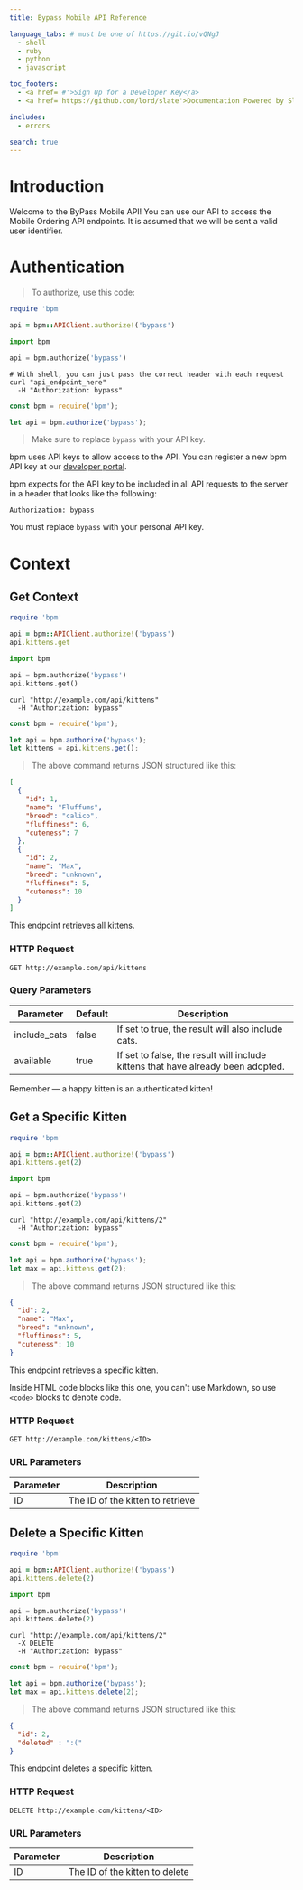 ```yaml
---
title: Bypass Mobile API Reference

language_tabs: # must be one of https://git.io/vQNgJ
  - shell
  - ruby
  - python
  - javascript

toc_footers:
  - <a href='#'>Sign Up for a Developer Key</a>
  - <a href='https://github.com/lord/slate'>Documentation Powered by Slate</a>

includes:
  - errors

search: true
---
```


# Introduction

Welcome to the ByPass Mobile API! You can use our API to access the Mobile Ordering API endpoints. It is assumed that we will be sent a valid user identifier.

# Authentication

> To authorize, use this code:

```ruby
require 'bpm'

api = bpm::APIClient.authorize!('bypass')
```

```python
import bpm

api = bpm.authorize('bypass')
```

```shell
# With shell, you can just pass the correct header with each request
curl "api_endpoint_here"
  -H "Authorization: bypass"
```

```javascript
const bpm = require('bpm');

let api = bpm.authorize('bypass');
```

> Make sure to replace `bypass` with your API key.

bpm uses API keys to allow access to the API. You can register a new bpm API key at our [developer portal](http://example.com/developers).

bpm expects for the API key to be included in all API requests to the server in a header that looks like the following:

`Authorization: bypass`

<aside class="notice">
You must replace <code>bypass</code> with your personal API key.
</aside>

# Context

## Get Context

```ruby
require 'bpm'

api = bpm::APIClient.authorize!('bypass')
api.kittens.get
```

```python
import bpm

api = bpm.authorize('bypass')
api.kittens.get()
```

```shell
curl "http://example.com/api/kittens"
  -H "Authorization: bypass"
```

```javascript
const bpm = require('bpm');

let api = bpm.authorize('bypass');
let kittens = api.kittens.get();
```

> The above command returns JSON structured like this:

```json
[
  {
    "id": 1,
    "name": "Fluffums",
    "breed": "calico",
    "fluffiness": 6,
    "cuteness": 7
  },
  {
    "id": 2,
    "name": "Max",
    "breed": "unknown",
    "fluffiness": 5,
    "cuteness": 10
  }
]
```

This endpoint retrieves all kittens.

### HTTP Request

`GET http://example.com/api/kittens`

### Query Parameters

Parameter | Default | Description
--------- | ------- | -----------
include_cats | false | If set to true, the result will also include cats.
available | true | If set to false, the result will include kittens that have already been adopted.

<aside class="success">
Remember — a happy kitten is an authenticated kitten!
</aside>

## Get a Specific Kitten

```ruby
require 'bpm'

api = bpm::APIClient.authorize!('bypass')
api.kittens.get(2)
```

```python
import bpm

api = bpm.authorize('bypass')
api.kittens.get(2)
```

```shell
curl "http://example.com/api/kittens/2"
  -H "Authorization: bypass"
```

```javascript
const bpm = require('bpm');

let api = bpm.authorize('bypass');
let max = api.kittens.get(2);
```

> The above command returns JSON structured like this:

```json
{
  "id": 2,
  "name": "Max",
  "breed": "unknown",
  "fluffiness": 5,
  "cuteness": 10
}
```

This endpoint retrieves a specific kitten.

<aside class="warning">Inside HTML code blocks like this one, you can't use Markdown, so use <code>&lt;code&gt;</code> blocks to denote code.</aside>

### HTTP Request

`GET http://example.com/kittens/<ID>`

### URL Parameters

Parameter | Description
--------- | -----------
ID | The ID of the kitten to retrieve

## Delete a Specific Kitten

```ruby
require 'bpm'

api = bpm::APIClient.authorize!('bypass')
api.kittens.delete(2)
```

```python
import bpm

api = bpm.authorize('bypass')
api.kittens.delete(2)
```

```shell
curl "http://example.com/api/kittens/2"
  -X DELETE
  -H "Authorization: bypass"
```

```javascript
const bpm = require('bpm');

let api = bpm.authorize('bypass');
let max = api.kittens.delete(2);
```

> The above command returns JSON structured like this:

```json
{
  "id": 2,
  "deleted" : ":("
}
```

This endpoint deletes a specific kitten.

### HTTP Request

`DELETE http://example.com/kittens/<ID>`

### URL Parameters

Parameter | Description
--------- | -----------
ID | The ID of the kitten to delete


